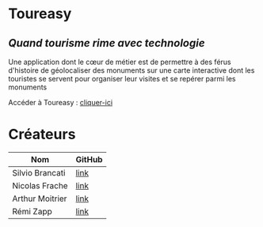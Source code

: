 # Toureasy
## _Quand tourisme rime avec technologie_

Une application dont le cœur de métier est de permettre à des férus d'histoire de géolocaliser des monuments sur une carte interactive dont les touristes se servent pour organiser leur visites et se repérer parmi les monuments

Accéder à Toureasy : [cliquer-ici](https://vps-09d1aaf6.vps.ovh.net/toureasy/)

# Créateurs

| Nom | GitHub |
| ------ | ------ |
| Silvio Brancati | [link](https://github.com/Silvio-Br) |
| Nicolas Frache | [link](https://github.com/Nicolas-Frache) |
| Arthur Moitrier | [link](https://github.com/JoCk3rZ) |
| Rémi Zapp | [link](https://github.com/RemRem57) |
